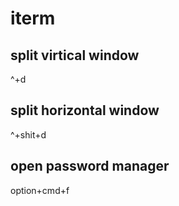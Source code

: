# iterm

## split virtical window
^+d

## split horizontal window
^+shit+d

## open password manager
option+cmd+f
